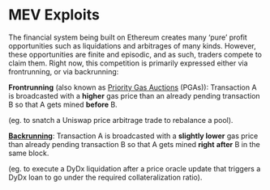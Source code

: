 # MEV Exploits

The financial system being built on Ethereum creates many ‘pure’ profit opportunities such as liquidations and arbitrages of many kinds. However, these opportunities are finite and episodic, and as such, traders compete to claim them. Right now, this competition is primarily expressed either via frontrunning, or via backrunning:

**Frontrunning** \(also known as [Priority Gas Auctions](https://arxiv.org/pdf/1904.05234.pdf) \(PGAs\)\): Transaction A is broadcasted with a **higher** gas price than an already pending transaction B so that A gets mined **before** B.

\(eg. to snatch a Uniswap price arbitrage trade to rebalance a pool\).

[**Backrunning**](https://github.com/ethereum/go-ethereum/issues/21350): Transaction A is broadcasted with a **slightly lower** gas price than already pending transaction B so that A gets mined **right** **after** B in the same block.

\(eg. to execute a DyDx liquidation after a price oracle update that triggers a DyDx loan to go under the required collateralization ratio\).

